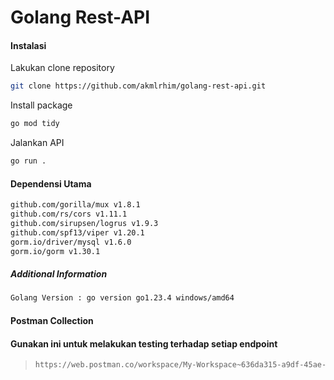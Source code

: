 # Golang Rest-API

#### Instalasi

Lakukan clone repository

```bash
git clone https://github.com/akmlrhim/golang-rest-api.git
```

Install package

```bash
go mod tidy
```

Jalankan API

```bash
go run .
```

#### Dependensi Utama

```bash
github.com/gorilla/mux v1.8.1
github.com/rs/cors v1.11.1
github.com/sirupsen/logrus v1.9.3
github.com/spf13/viper v1.20.1
gorm.io/driver/mysql v1.6.0
gorm.io/gorm v1.30.1
```

##### Additional Information

```bash
Golang Version : go version go1.23.4 windows/amd64
```

#### Postman Collection
#### Gunakan ini untuk melakukan testing terhadap setiap endpoint
> ```bash
> https://web.postman.co/workspace/My-Workspace~636da315-a9df-45ae-8734-660d0febe959/collection/31413674-67d50246-c5be-4d1e-bb45-3b27f2ccd890?action=share&source=copy-link&creator=31413674
> ```

